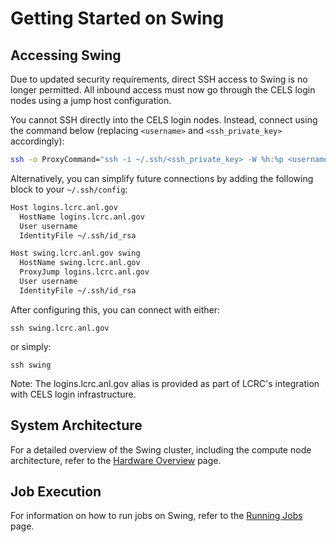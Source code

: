 # Getting Started on Swing

## Accessing Swing

Due to updated security requirements, direct SSH access to Swing is no longer permitted. All inbound access must now go through the CELS login nodes using a jump host configuration.

You cannot SSH directly into the CELS login nodes. Instead, connect using the command below (replacing `<username>` and `<ssh_private_key>` accordingly):

```bash
ssh -o ProxyCommand="ssh -i ~/.ssh/<ssh_private_key> -W %h:%p <username>@logins.lcrc.anl.gov" -i ~/.ssh/<ssh_private_key> <username>@swing.lcrc.anl.gov
```

Alternatively, you can simplify future connections by adding the following block to your `~/.ssh/config`:

```bash
Host logins.lcrc.anl.gov
  HostName logins.lcrc.anl.gov
  User username
  IdentityFile ~/.ssh/id_rsa

Host swing.lcrc.anl.gov swing
  HostName swing.lcrc.anl.gov
  ProxyJump logins.lcrc.anl.gov
  User username
  IdentityFile ~/.ssh/id_rsa
```

After configuring this, you can connect with either:

`ssh swing.lcrc.anl.gov`

or simply:

`ssh swing`

Note: The logins.lcrc.anl.gov alias is provided as part of LCRC's integration with CELS login infrastructure.

## System Architecture

For a detailed overview of the Swing cluster, including the compute node architecture, refer to the [Hardware Overview](../swing/hardware-overview-swing.md) page.

## Job Execution

For information on how to run jobs on Swing, refer to the [Running Jobs](../swing/running-jobs-swing.md) page.